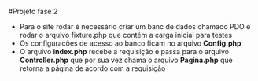 #Projeto fase 2
* Para o site rodar é necessário criar um banc de dados chamado PDO e rodar o arquivo fixture.php que contém a carga inicial para testes
* Os configuracões de acesso ao banco ficam no arquivo **Config.php**
* O arquivo **index.php** recebe a requisição e passa para o arquivo **Controller.php** que por sua vez chama o arquivo **Pagina.php** que retorna a página de acordo com a requisição
